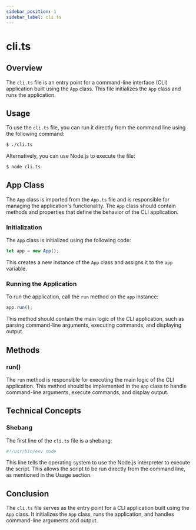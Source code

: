 ```yaml
---
sidebar_position: 1
sidebar_label: cli.ts
---
```


# cli.ts

## Overview

The `cli.ts` file is an entry point for a command-line interface (CLI) application built using the `App` class. This file initializes the `App` class and runs the application.

## Usage

To use the `cli.ts` file, you can run it directly from the command line using the following command:

```bash
$ ./cli.ts
```

Alternatively, you can use Node.js to execute the file:

```bash
$ node cli.ts
```

## App Class

The `App` class is imported from the `App.ts` file and is responsible for managing the application's functionality. The `App` class should contain methods and properties that define the behavior of the CLI application.

### Initialization

The `App` class is initialized using the following code:

```typescript
let app = new App();
```

This creates a new instance of the `App` class and assigns it to the `app` variable.

### Running the Application

To run the application, call the `run` method on the `app` instance:

```typescript
app.run();
```

This method should contain the main logic of the CLI application, such as parsing command-line arguments, executing commands, and displaying output.

## Methods

### run()

The `run` method is responsible for executing the main logic of the CLI application. This method should be implemented in the `App` class to handle command-line arguments, execute commands, and display output.

## Technical Concepts

### Shebang

The first line of the `cli.ts` file is a shebang:

```bash
#!/usr/bin/env node
```

This line tells the operating system to use the Node.js interpreter to execute the script. This allows the script to be run directly from the command line, as mentioned in the Usage section.

## Conclusion

The `cli.ts` file serves as the entry point for a CLI application built using the `App` class. It initializes the `App` class, runs the application, and handles command-line arguments and output.